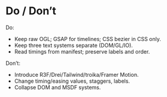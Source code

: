 # Do / Don’t
Do:
- Keep raw OGL; GSAP for timelines; CSS bezier in CSS only.
- Keep three text systems separate (DOM/GL/IO).
- Read timings from manifest; preserve labels and order.

Don’t:
- Introduce R3F/Drei/Tailwind/troika/Framer Motion.
- Change timing/easing values, staggers, labels.
- Collapse DOM and MSDF systems.